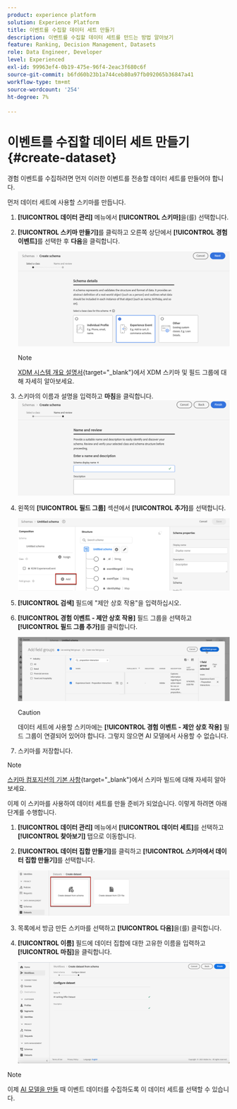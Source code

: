 ```yaml
---
product: experience platform
solution: Experience Platform
title: 이벤트를 수집할 데이터 세트 만들기
description: 이벤트를 수집할 데이터 세트를 만드는 방법 알아보기
feature: Ranking, Decision Management, Datasets
role: Data Engineer, Developer
level: Experienced
exl-id: 99963ef4-0b19-475e-96f4-2eac3f680c6f
source-git-commit: b6fd60b23b1a744ceb80a97fb092065b36847a41
workflow-type: tm+mt
source-wordcount: '254'
ht-degree: 7%

---
```


# 이벤트를 수집할 데이터 세트 만들기 {#create-dataset}

경험 이벤트를 수집하려면 먼저 이러한 이벤트를 전송할 데이터 세트를 만들어야 합니다.

먼저 데이터 세트에 사용할 스키마를 만듭니다.

1. **[!UICONTROL 데이터 관리]** 메뉴에서 **[!UICONTROL 스키마]**&#x200B;을(를) 선택합니다.

1. **[!UICONTROL 스키마 만들기]**&#x200B;를 클릭하고 오른쪽 상단에서 **[!UICONTROL 경험 이벤트]**&#x200B;를 선택한 후 **다음**&#x200B;을 클릭합니다.

   ![](../assets/ai-ranking-xdm-event.png)

   >[!NOTE]
   >
   >[XDM 시스템 개요 설명서](https://experienceleague.adobe.com/docs/experience-platform/xdm/home.html?lang=ko-KR){target="_blank"}에서 XDM 스키마 및 필드 그룹에 대해 자세히 알아보세요.

1. 스키마의 이름과 설명을 입력하고 **마침**&#x200B;을 클릭합니다.
   ![](../assets/ai-ranking-xdm-event-2.png)

1. 왼쪽의 **[!UICONTROL 필드 그룹]** 섹션에서 **[!UICONTROL 추가]**&#x200B;를 선택합니다.

   ![](../assets/ai-ranking-fields-groups.png)

1. **[!UICONTROL 검색]** 필드에 &quot;제안 상호 작용&quot;을 입력하십시오.

1. **[!UICONTROL 경험 이벤트 - 제안 상호 작용]** 필드 그룹을 선택하고 **[!UICONTROL 필드 그룹 추가]**&#x200B;를 클릭합니다.

   ![](../assets/ai-ranking-add-field-group.png)

   >[!CAUTION]
   >
   >데이터 세트에 사용할 스키마에는 **[!UICONTROL 경험 이벤트 - 제안 상호 작용]** 필드 그룹이 연결되어 있어야 합니다. 그렇지 않으면 AI 모델에서 사용할 수 없습니다.

1. 스키마를 저장합니다.

>[!NOTE]
>
>[스키마 컴포지션의 기본 사항](https://experienceleague.adobe.com/docs/experience-platform/xdm/schema/composition.html#understanding-schemas){target="_blank"}에서 스키마 빌드에 대해 자세히 알아보세요.

이제 이 스키마를 사용하여 데이터 세트를 만들 준비가 되었습니다. 이렇게 하려면 아래 단계를 수행합니다.

1. **[!UICONTROL 데이터 관리]** 메뉴에서 **[!UICONTROL 데이터 세트]**&#x200B;를 선택하고 **[!UICONTROL 찾아보기]** 탭으로 이동합니다.

1. **[!UICONTROL 데이터 집합 만들기]**&#x200B;를 클릭하고 **[!UICONTROL 스키마에서 데이터 집합 만들기]**&#x200B;를 선택합니다.

   ![](../assets/ai-ranking-create-dataset-from-schema.png)

1. 목록에서 방금 만든 스키마를 선택하고 **[!UICONTROL 다음]**&#x200B;을(를) 클릭합니다.

1. **[!UICONTROL 이름]** 필드에 데이터 집합에 대한 고유한 이름을 입력하고 **[!UICONTROL 마침]**&#x200B;을 클릭합니다.

   ![](../assets/ai-ranking-dataset-name.png)

>[!NOTE]
>
>이제 [AI 모델을 만들](../ranking/create-ranking-strategies.md) 때 이벤트 데이터를 수집하도록 이 데이터 세트를 선택할 수 있습니다.
